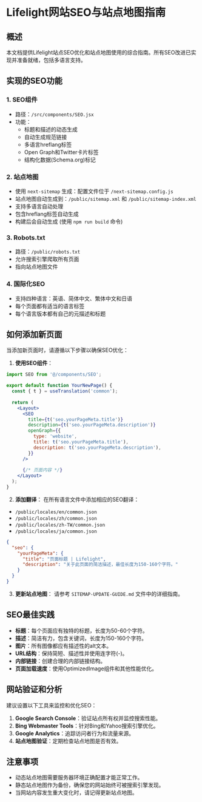 # Lifelight网站SEO与站点地图指南

## 概述

本文档提供Lifelight站点SEO优化和站点地图使用的综合指南。所有SEO改进已实现并准备就绪，包括多语言支持。

## 实现的SEO功能

### 1. SEO组件
- 路径：`/src/components/SEO.jsx`
- 功能：
  - 标题和描述的动态生成
  - 自动生成规范链接
  - 多语言hreflang标签
  - Open Graph和Twitter卡片标签
  - 结构化数据(Schema.org)标记

### 2. 站点地图
- 使用 `next-sitemap` 生成：配置文件位于 `/next-sitemap.config.js`
- 站点地图自动生成到：`/public/sitemap.xml` 和 `/public/sitemap-index.xml`
- 支持多语言自动处理
- 包含hreflang标签自动生成
- 构建后会自动生成 (使用 `npm run build` 命令)

### 3. Robots.txt
- 路径：`/public/robots.txt`
- 允许搜索引擎爬取所有页面
- 指向站点地图文件

### 4. 国际化SEO
- 支持四种语言：英语、简体中文、繁体中文和日语
- 每个页面都有适当的语言标签
- 每个语言版本都有自己的元描述和标题

## 如何添加新页面

当添加新页面时，请遵循以下步骤以确保SEO优化：

1. **使用SEO组件**：
```jsx
import SEO from '@/components/SEO';

export default function YourNewPage() {
  const { t } = useTranslation('common');
  
  return (
    <Layout>
      <SEO
        title={t('seo.yourPageMeta.title')}
        description={t('seo.yourPageMeta.description')}
        openGraph={{
          type: 'website',
          title: t('seo.yourPageMeta.title'),
          description: t('seo.yourPageMeta.description'),
        }}
      />
      
      {/* 页面内容 */}
    </Layout>
  );
}
```

2. **添加翻译**：
在所有语言文件中添加相应的SEO翻译：
- `/public/locales/en/common.json`
- `/public/locales/zh/common.json`
- `/public/locales/zh-TW/common.json`
- `/public/locales/ja/common.json`

```json
{
  "seo": {
    "yourPageMeta": {
      "title": "页面标题 | Lifelight",
      "description": "关于此页面的简洁描述，最佳长度为150-160个字符。"
    }
  }
}
```

3. **更新站点地图**：
请参考 `SITEMAP-UPDATE-GUIDE.md` 文件中的详细指南。

## SEO最佳实践

- **标题**：每个页面应有独特的标题，长度为50-60个字符。
- **描述**：简洁有力，包含关键词，长度为150-160个字符。
- **图片**：所有图像都应有描述性的alt文本。
- **URL结构**：保持简短、描述性并使用连字符(-)。
- **内部链接**：创建合理的内部链接结构。
- **页面加载速度**：使用OptimizedImage组件和其他性能优化。

## 网站验证和分析

建议设置以下工具来监控和优化SEO：

1. **Google Search Console**：验证站点所有权并监控搜索性能。
2. **Bing Webmaster Tools**：针对Bing和Yahoo搜索引擎优化。
3. **Google Analytics**：追踪访问者行为和流量来源。
4. **站点地图验证**：定期检查站点地图是否有效。

## 注意事项

- 动态站点地图需要服务器环境正确配置才能正常工作。
- 静态站点地图作为备份，确保您的网站始终可被搜索引擎发现。
- 当网站内容发生重大变化时，请记得更新站点地图。